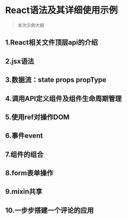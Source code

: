 # React语法及其详细使用示例

> 本次示例大纲

## 1.React相关文件顶层api的介绍
## 2.jsx语法
## 3.数据流：state props propType
## 4.调用API定义组件及组件生命周期管理
## 5.使用ref对操作DOM
## 6.事件event
## 7.组件的组合
## 8.form表单操作
## 9.mixin共享
## 10.一步步搭建一个评论的应用
